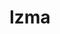 ---
title: "lzma"
layout: cache
category: package
meta: {"versions": ["4.32.7"], "compilers": ["gcc@7.3.1"]}
spec_files: 
 - "lzma@4.32.7%gcc@7.3.1 arch=linux-amzn2-x86_64": spec-0.json

---